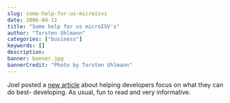 ```yaml
---
slug: some-help-for-us-microisvs
date: 2006-04-11
title: "Some help for us microISV's"
author: "Torsten Uhlmann"
categories: ["business"]
keywords: []
description:
banner: banner.jpg
bannerCredit: "Photo by Torsten Uhlmann"
---
```


Joel posted a [new article](http://www.joelonsoftware.com/articles/DevelopmentAbstraction.html "The Development Abstraction Layer") about helping developers focus on what they can do best- developing. As usual, fun to read and very informative.
